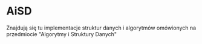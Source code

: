 # AiSD
Znajdują się tu implementacje struktur danych i algorytmów omówionych na przedmiocie "Algorytmy i Struktury Danych"
